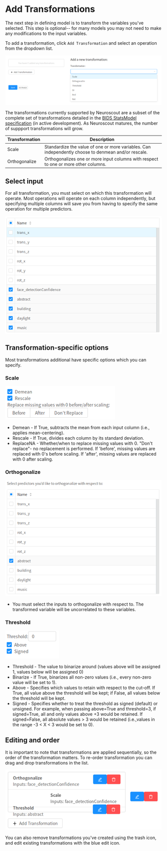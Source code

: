 # Add Transformations

The next step in defining model is to transform the variables you've selected. This step is optional-- for many models you may not need to make any modifications to the input variables.

To add a transformation, click `Add Transformation` and select an operation from the dropdown list.

![Add transformation](img/transformation_add.png)

The transformations currently supported by Neuroscout are a subset of the complete set of transformations detailed in the [BIDS StatsModel specification](https://docs.google.com/document/d/1bq5eNDHTb6Nkx3WUiOBgKvLNnaa5OMcGtD0AZ9yms2M/edit?usp=sharing) (in active development). As Neuroscout matures, the number of suppport transformations will grow.

| Transformation      | Description                                                                                                                                |
|---------------------|--------------------------------------------------------------------------------------------------------------------------------------------|
| Scale               | Standardize the value of one or more variables. Can independently choose to denmean and/or rescale.                                        |
| Orthogonalize       | Orthogonalizes one or more input columns with respect to one or more other columns.                                                        |

## Select input

For all transformation, you must select on which this transformation will operate.
Most operations will operate on each column independently, but specifying multiple columns will save you from having to specify the same operation for multiple predictors.

![Select inputs](img/transformation_inputs.png)

## Transformation-specific options
Most transformations additional have specific options which you can specify.

### Scale

![Scale](img/transformation_scale.png)

  - Demean - If True, subtracts the mean from each input column (i.e., applies mean-centering).
  - Rescale - If True, divides each column by its standard deviation.
  - ReplaceNA - Whether/when to replace missing values with 0. "Don't replace"- no replacement is performed. If 'before', missing values are replaced with 0's before scaling. If 'after', missing values are replaced with 0 after scaling.

### Orthogonalize

![Orthogonalize](img/transformation_orth.png)

- You must select the inputs to orthogonalize with respect to. The transformed variable will be uncorrelated to these variables.

### Threshold

![Threshold](img/transformation_thresh.png)

- Threshold - The value to binarize around (values above will be assigned 1, values below will be assigned 0)
- Binarize -  If True, binarizes all non-zero values (i.e., every non-zero value will be set to 1).
- Above -  Specifies which values to retain with respect to the cut-off. If True, all value above the threshold will be kept; if False, all values below the threshold will be kept.
- Signed - Specifies whether to treat the threshold as signed (default) or unsigned. For example, when passing above=True and threshold=3, if signed=True, all and only values above +3 would be retained. If signed=False, all absolute values > 3 would be retained (i.e.,values in  the range -3 < X < 3 would be set to 0).

## Editing and order

It is important to note that transformations are applied sequentially, so the order of the transformation matters.
To re-order transformation you can drag and drop transformations in the list.

![Drag](img/transformation_drag.png)

You can also remove transformations you've created using the trash icon, and edit existing transformations with the blue edit icon.
